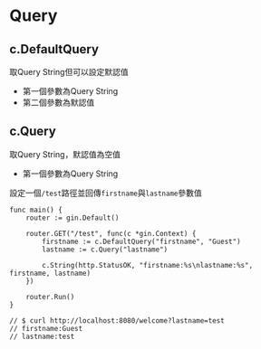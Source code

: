# Query

## c.DefaultQuery

取Query String但可以設定默認值

* 第一個參數為Query String
* 第二個參數為默認值

## c.Query

取Query String，默認值為空值

* 第一個參數為Query String

設定一個`/test`路徑並回傳`firstname`與`lastname`參數值

    func main() {
        router := gin.Default()

        router.GET("/test", func(c *gin.Context) {
            firstname := c.DefaultQuery("firstname", "Guest")
            lastname := c.Query("lastname")

            c.String(http.StatusOK, "firstname:%s\nlastname:%s", firstname, lastname)
        })
        
        router.Run()
    }

    // $ curl http://localhost:8080/welcome?lastname=test
    // firstname:Guest
    // lastname:test
